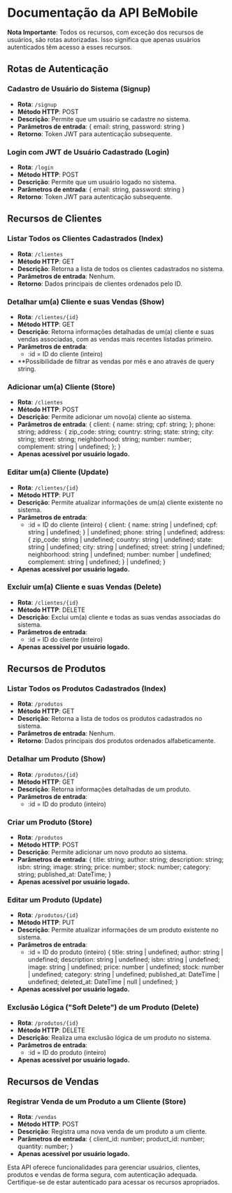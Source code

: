 # Documentação da API BeMobile

**Nota Importante**: Todos os recursos, com exceção dos recursos de usuários, são rotas autorizadas. Isso significa que apenas usuários autenticados têm acesso a esses recursos.

## Rotas de Autenticação

### Cadastro de Usuário do Sistema (Signup)

- **Rota**: `/signup`
- **Método HTTP**: POST
- **Descrição**: Permite que um usuário se cadastre no sistema.
- **Parâmetros de entrada**:
  {
    email: string,
    password: string
  }
- **Retorno**: Token JWT para autenticação subsequente.

### Login com JWT de Usuário Cadastrado (Login)

- **Rota**: `/login`
- **Método HTTP**: POST
- **Descrição**: Permite que um usuário logado no sistema.
- **Parâmetros de entrada**:
  {
    email: string,
    password: string
  }
- **Retorno**: Token JWT para autenticação subsequente.

## Recursos de Clientes

### Listar Todos os Clientes Cadastrados (Index)

- **Rota**: `/clientes`
- **Método HTTP**: GET
- **Descrição**: Retorna a lista de todos os clientes cadastrados no sistema.
- **Parâmetros de entrada**: Nenhum.
- **Retorno**: Dados principais de clientes ordenados pelo ID.

### Detalhar um(a) Cliente e suas Vendas (Show)

- **Rota**: `/clientes/{id}`
- **Método HTTP**: GET
- **Descrição**: Retorna informações detalhadas de um(a) cliente e suas vendas associadas, com as vendas mais recentes listadas primeiro.
- **Parâmetros de entrada**:
  - :id = ID do cliente (inteiro)
- **Possibilidade de filtrar as vendas por mês e ano através de query string.

### Adicionar um(a) Cliente (Store)

- **Rota**: `/clientes`
- **Método HTTP**: POST
- **Descrição**: Permite adicionar um novo(a) cliente ao sistema.
- **Parâmetros de entrada**:
  {
    client: {
        name: string;
        cpf: string;
    };
    phone: string;
    address: {
        zip_code: string;
        country: string;
        state: string;
        city: string;
        street: string;
        neighborhood: string;
        number: number;
        complement: string | undefined;
    };
}
- **Apenas acessível por usuário logado.**

### Editar um(a) Cliente (Update)

- **Rota**: `/clientes/{id}`
- **Método HTTP**: PUT
- **Descrição**: Permite atualizar informações de um(a) cliente existente no sistema.
- **Parâmetros de entrada**:
  - :id = ID do cliente (inteiro)
  {
    client: { 
        name: string | undefined;
        cpf: string | undefined;
    } | undefined;
    phone: string | undefined;
    address: {
        zip_code: string | undefined;
        country: string | undefined;
        state: string | undefined;
        city: string | undefined;
        street: string | undefined;
        neighborhood: string | undefined;
        number: number | undefined;
        complement: string | undefined;
    } | undefined;
  } 
- **Apenas acessível por usuário logado.**

### Excluir um(a) Cliente e suas Vendas (Delete)

- **Rota**: `/clientes/{id}`
- **Método HTTP**: DELETE
- **Descrição**: Exclui um(a) cliente e todas as suas vendas associadas do sistema.
- **Parâmetros de entrada**:
  - :id = ID do cliente (inteiro)
- **Apenas acessível por usuário logado.**

## Recursos de Produtos

### Listar Todos os Produtos Cadastrados (Index)

- **Rota**: `/produtos`
- **Método HTTP**: GET
- **Descrição**: Retorna a lista de todos os produtos cadastrados no sistema.
- **Parâmetros de entrada**: Nenhum.
- **Retorno**: Dados principais dos produtos ordenados alfabeticamente.

### Detalhar um Produto (Show)

- **Rota**: `/produtos/{id}`
- **Método HTTP**: GET
- **Descrição**: Retorna informações detalhadas de um produto.
- **Parâmetros de entrada**:
  - :id = ID do produto (inteiro)

### Criar um Produto (Store)

- **Rota**: `/produtos`
- **Método HTTP**: POST
- **Descrição**: Permite adicionar um novo produto ao sistema.
- **Parâmetros de entrada**:
  {
    title: string;
    author: string;
    description: string;
    isbn: string;
    image: string;
    price: number;
    stock: number;
    category: string;
    published_at: DateTime;
}
- **Apenas acessível por usuário logado.**

### Editar um Produto (Update)

- **Rota**: `/produtos/{id}`
- **Método HTTP**: PUT
- **Descrição**: Permite atualizar informações de um produto existente no sistema.
- **Parâmetros de entrada**:
  - :id = ID do produto (inteiro)
  {
    title: string | undefined;
    author: string | undefined;
    description: string | undefined;
    isbn: string | undefined;
    image: string | undefined;
    price: number | undefined;
    stock: number | undefined;
    category: string | undefined;
    published_at: DateTime | undefined;
    deleted_at: DateTime | null | undefined;
}
- **Apenas acessível por usuário logado.**

### Exclusão Lógica ("Soft Delete") de um Produto (Delete)

- **Rota**: `/produtos/{id}`
- **Método HTTP**: DELETE
- **Descrição**: Realiza uma exclusão lógica de um produto no sistema.
- **Parâmetros de entrada**:
  - :id = ID do produto (inteiro)
- **Apenas acessível por usuário logado.**

## Recursos de Vendas

### Registrar Venda de um Produto a um Cliente (Store)

- **Rota**: `/vendas`
- **Método HTTP**: POST
- **Descrição**: Registra uma nova venda de um produto a um cliente.
- **Parâmetros de entrada**:
  {
    client_id: number;
    product_id: number;
    quantity: number;
  }
- **Apenas acessível por usuário logado.**

Esta API oferece funcionalidades para gerenciar usuários, clientes, produtos e vendas de forma segura, com autenticação adequada. Certifique-se de estar autenticado para acessar os recursos apropriados.
